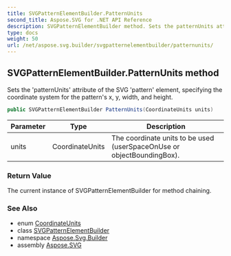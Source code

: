 ```yaml
---
title: SVGPatternElementBuilder.PatternUnits
second_title: Aspose.SVG for .NET API Reference
description: SVGPatternElementBuilder method. Sets the patternUnits attribute of the SVG pattern element specifying the coordinate system for the patterns x y width and height
type: docs
weight: 50
url: /net/aspose.svg.builder/svgpatternelementbuilder/patternunits/
---
```

## SVGPatternElementBuilder.PatternUnits method

Sets the 'patternUnits' attribute of the SVG 'pattern' element, specifying the coordinate system for the pattern's x, y, width, and height.

```csharp
public SVGPatternElementBuilder PatternUnits(CoordinateUnits units)
```

| Parameter | Type | Description |
| --- | --- | --- |
| units | CoordinateUnits | The coordinate units to be used (userSpaceOnUse or objectBoundingBox). |

### Return Value

The current instance of SVGPatternElementBuilder for method chaining.

### See Also

* enum [CoordinateUnits](../../coordinateunits/)
* class [SVGPatternElementBuilder](../)
* namespace [Aspose.Svg.Builder](../../../aspose.svg.builder/)
* assembly [Aspose.SVG](../../../)
